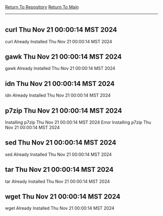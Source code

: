 [Return To Repository](https://github.com/DigitalWarrior/piholeparser/)
[Return To Main](https://github.com/DigitalWarrior/piholeparser/blob/master/RecentRunLogs/Mainlog.md)
____________________________________
# 
## curl Thu Nov 21 00:00:14 MST 2024
curl Already Installed Thu Nov 21 00:00:14 MST 2024
## gawk Thu Nov 21 00:00:14 MST 2024
gawk Already Installed Thu Nov 21 00:00:14 MST 2024
## idn Thu Nov 21 00:00:14 MST 2024
idn Already Installed Thu Nov 21 00:00:14 MST 2024
## p7zip Thu Nov 21 00:00:14 MST 2024
Installing p7zip Thu Nov 21 00:00:14 MST 2024
Error Installing p7zip Thu Nov 21 00:00:14 MST 2024
## sed Thu Nov 21 00:00:14 MST 2024
sed Already Installed Thu Nov 21 00:00:14 MST 2024
## tar Thu Nov 21 00:00:14 MST 2024
tar Already Installed Thu Nov 21 00:00:14 MST 2024
## wget Thu Nov 21 00:00:14 MST 2024
wget Already Installed Thu Nov 21 00:00:14 MST 2024
